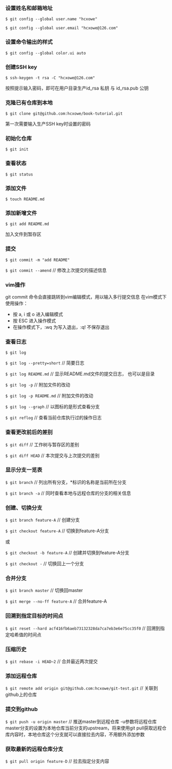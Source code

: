 ### 设置姓名和邮箱地址

`$ git config --global user.name "hcxowe"`

`$ git config --global user.email "hcxowe@126.com"`

### 设置命令输出的样式

`$ git config --global color.ui auto`

### 创建SSH key

`$ ssh-keygen -t rsa -C "hcxowe@126.com"`

按照提示输入密码，即可在用户目录生产id_rsa 私钥 与 id_rsa.pub 公钥

### 克隆已有仓库到本地

`$ git clone git@github.com:hcxowe/book-tutorial.git`

第一次需要输入生产SSH key时设置的密码


### 初始化仓库

`$ git init`

### 查看状态

`$ git status`

### 添加文件

`$ touch README.md`

### 添加新增文件

`$ git add README.md`

加入文件到暂存区

### 提交

`$ git commit -m "add README"`

`$ git commit --amend` // 修改上次提交的描述信息

### vim操作

git commit 命令会直接跳转到vim编辑模式，用以输入多行提交信息
在vim模式下使用操作：
- 按 a, i 或 o 进入编辑模式
- 按 ESC 进入操作模式
- 在操作模式下，:wq 为写入退出，:q! 不保存退出  

### 查看日志

`$ git log`

`$ git log --pretty=short` // 简要日志

`$ git log README.md` // 显示README.md文件的提交日志， 也可以是目录

`$ git log -p` // 附加文件的改动

`$ git log -p README.md` // 附加文件的改动

`$ git log --graph` // 以图标的是形式查看分支

`$ git reflog` // 查看当前仓库执行过的操作日志

### 查看更改前后的差别

`$ git diff` // 工作树与暂存区的差别

`$ git diff HEAD` // 本次提交与上次提交的差别

### 显示分支一览表

`$ git branch` // 列出所有分支，*标识的名称是当前所在分支

`$ git branch -a` // 同时查看本地与远程仓库的分支的相关信息

### 创建、切换分支

`$ git branch feature-A` // 创建分支

`$ git checkout feature-A` // 切换到feature-A分支

或

`$ git checkout -b feature-A` // 创建并切换到feature-A分支

`$ git checkout -` // 切换回上一个分支

### 合并分支

`$ git branch master` // 切换回master

`$ git merge --no-ff feature-A` // 合并feature-A

### 回溯到指定目标的时间点

`$ git reset --hard acf416fb6aeb73132328da7ca7eb3e6e75cc35f0` // 回溯到指定哈希值的时间点

### 压缩历史

`$ git rebase -i HEAD~2` // 合并最近两次提交

### 添加远程仓库

`$ git remote add origin git@github.com:hcxowe/git-test.git` // 关联到github上的仓库

### 提交到github

`$ git push -u origin master` // 推送master到远程仓库 -u参数将远程仓库master分支的设置为本地仓库当前分支的upstream，将来使用git pull获取远程仓库内容时，本地仓库这个分支就可以直接拉去内容，不用额外添加参数

### 获取最新的远程仓库分支

`$ git pull origin feature-D` // 拉去指定分支内容
